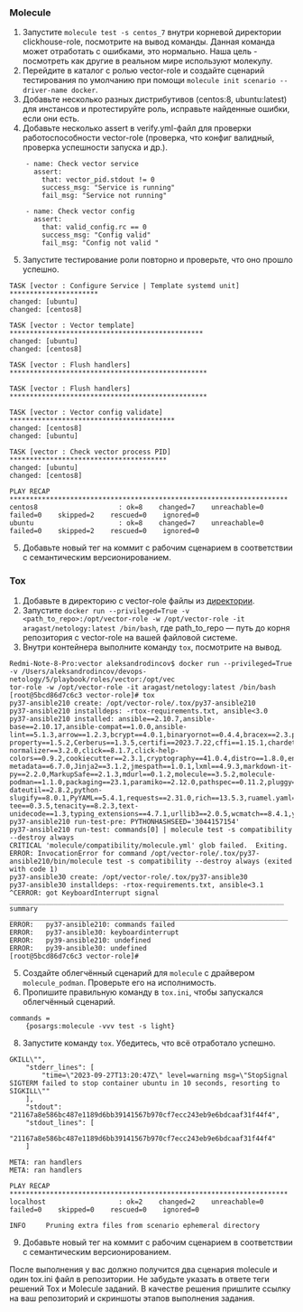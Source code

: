 ### Molecule

1. Запустите  `molecule test -s centos_7` внутри корневой директории clickhouse-role, посмотрите на вывод команды. Данная команда может отработать с ошибками, это нормально. Наша цель - посмотреть как другие в реальном мире используют молекулу.
2. Перейдите в каталог с ролью vector-role и создайте сценарий тестирования по умолчанию при помощи `molecule init scenario --driver-name docker`.
3. Добавьте несколько разных дистрибутивов (centos:8, ubuntu:latest) для инстансов и протестируйте роль, исправьте найденные ошибки, если они есть.
4. Добавьте несколько assert в verify.yml-файл для  проверки работоспособности vector-role (проверка, что конфиг валидный, проверка успешности запуска и др.). 
```
    - name: Check vector service
      assert:
        that: vector_pid.stdout != 0
        success_msg: "Service is running"
        fail_msg: "Service not running"

    - name: Check vector config
      assert:
        that: valid_config.rc == 0
        success_msg: "Config valid"
        fail_msg: "Config not valid "
```
5. Запустите тестирование роли повторно и проверьте, что оно прошло успешно.
```
TASK [vector : Configure Service | Template systemd unit] **********************
changed: [ubuntu]
changed: [centos8]

TASK [vector : Vector template] ************************************************
changed: [ubuntu]
changed: [centos8]

TASK [vector : Flush handlers] *************************************************

TASK [vector : Flush handlers] *************************************************

TASK [vector : Vector config validate] *****************************************
changed: [centos8]
changed: [ubuntu]

TASK [vector : Check vector process PID] ***************************************
changed: [ubuntu]
changed: [centos8]

PLAY RECAP *********************************************************************
centos8                    : ok=8    changed=7    unreachable=0    failed=0    skipped=2    rescued=0    ignored=0
ubuntu                     : ok=8    changed=7    unreachable=0    failed=0    skipped=2    rescued=0    ignored=0
```
5. Добавьте новый тег на коммит с рабочим сценарием в соответствии с семантическим версионированием.

### Tox

1. Добавьте в директорию с vector-role файлы из [директории](./example).
2. Запустите `docker run --privileged=True -v <path_to_repo>:/opt/vector-role -w /opt/vector-role -it aragast/netology:latest /bin/bash`, где path_to_repo — путь до корня репозитория с vector-role на вашей файловой системе.
3. Внутри контейнера выполните команду `tox`, посмотрите на вывод.
```
Redmi-Note-8-Pro:vector aleksandrodincov$ docker run --privileged=True -v /Users/aleksandrodincov/devops-netology/5/playbook/roles/vector:/opt/vec
tor-role -w /opt/vector-role -it aragast/netology:latest /bin/bash
[root@5bcd86d7c6c3 vector-role]# tox
py37-ansible210 create: /opt/vector-role/.tox/py37-ansible210
py37-ansible210 installdeps: -rtox-requirements.txt, ansible<3.0
py37-ansible210 installed: ansible==2.10.7,ansible-base==2.10.17,ansible-compat==1.0.0,ansible-lint==5.1.3,arrow==1.2.3,bcrypt==4.0.1,binaryornot==0.4.4,bracex==2.3.post1,cached-property==1.5.2,Cerberus==1.3.5,certifi==2023.7.22,cffi==1.15.1,chardet==5.2.0,charset-normalizer==3.2.0,click==8.1.7,click-help-colors==0.9.2,cookiecutter==2.3.1,cryptography==41.0.4,distro==1.8.0,enrich==1.2.7,idna==3.4,importlib-metadata==6.7.0,Jinja2==3.1.2,jmespath==1.0.1,lxml==4.9.3,markdown-it-py==2.2.0,MarkupSafe==2.1.3,mdurl==0.1.2,molecule==3.5.2,molecule-podman==1.1.0,packaging==23.1,paramiko==2.12.0,pathspec==0.11.2,pluggy==1.2.0,pycparser==2.21,Pygments==2.16.1,PyNaCl==1.5.0,python-dateutil==2.8.2,python-slugify==8.0.1,PyYAML==5.4.1,requests==2.31.0,rich==13.5.3,ruamel.yaml==0.17.32,ruamel.yaml.clib==0.2.7,selinux==0.2.1,six==1.16.0,subprocess-tee==0.3.5,tenacity==8.2.3,text-unidecode==1.3,typing_extensions==4.7.1,urllib3==2.0.5,wcmatch==8.4.1,yamllint==1.26.3,zipp==3.15.0
py37-ansible210 run-test-pre: PYTHONHASHSEED='3044157154'
py37-ansible210 run-test: commands[0] | molecule test -s compatibility --destroy always
CRITICAL 'molecule/compatibility/molecule.yml' glob failed.  Exiting.
ERROR: InvocationError for command /opt/vector-role/.tox/py37-ansible210/bin/molecule test -s compatibility --destroy always (exited with code 1)
py37-ansible30 create: /opt/vector-role/.tox/py37-ansible30
py37-ansible30 installdeps: -rtox-requirements.txt, ansible<3.1
^CERROR: got KeyboardInterrupt signal
____________________________________________________________________ summary _____________________________________________________________________
ERROR:   py37-ansible210: commands failed
ERROR:   py37-ansible30: keyboardinterrupt
ERROR:   py39-ansible210: undefined
ERROR:   py39-ansible30: undefined
[root@5bcd86d7c6c3 vector-role]# 
```
5. Создайте облегчённый сценарий для `molecule` с драйвером `molecule_podman`. Проверьте его на исполнимость.
6. Пропишите правильную команду в `tox.ini`, чтобы запускался облегчённый сценарий.
```
commands =
    {posargs:molecule -vvv test -s light}
```
8. Запустите команду `tox`. Убедитесь, что всё отработало успешно.
```
GKILL\"",
    "stderr_lines": [
        "time=\"2023-09-27T13:20:47Z\" level=warning msg=\"StopSignal SIGTERM failed to stop container ubuntu in 10 seconds, resorting to SIGKILL\""
    ],
    "stdout": "21167a8e586bc487e1189d6bb39141567b970cf7ecc243eb9e6bdcaaf31f44f4",
    "stdout_lines": [
        "21167a8e586bc487e1189d6bb39141567b970cf7ecc243eb9e6bdcaaf31f44f4"
    ]

META: ran handlers
META: ran handlers

PLAY RECAP *********************************************************************
localhost                  : ok=2    changed=2    unreachable=0    failed=0    skipped=0    rescued=0    ignored=0

INFO     Pruning extra files from scenario ephemeral directory
```
9. Добавьте новый тег на коммит с рабочим сценарием в соответствии с семантическим версионированием.

После выполнения у вас должно получится два сценария molecule и один tox.ini файл в репозитории. Не забудьте указать в ответе теги решений Tox и Molecule заданий. В качестве решения пришлите ссылку на  ваш репозиторий и скриншоты этапов выполнения задания. 

